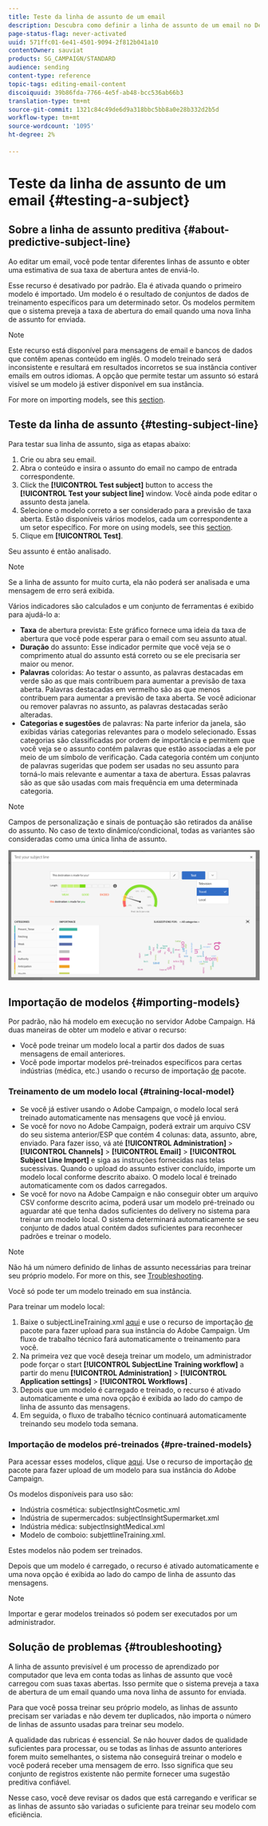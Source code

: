 ```yaml
---
title: Teste da linha de assunto de um email
description: Descubra como definir a linha de assunto de um email no Designer de email.
page-status-flag: never-activated
uuid: 571ffc01-6e41-4501-9094-2f812b041a10
contentOwner: sauviat
products: SG_CAMPAIGN/STANDARD
audience: sending
content-type: reference
topic-tags: editing-email-content
discoiquuid: 39b86fda-7766-4e5f-ab48-bcc536ab66b3
translation-type: tm+mt
source-git-commit: 1321c84c49de6d9a318bbc5bb8a0e28b332d2b5d
workflow-type: tm+mt
source-wordcount: '1095'
ht-degree: 2%

---
```


# Teste da linha de assunto de um email {#testing-a-subject}


## Sobre a linha de assunto preditiva {#about-predictive-subject-line}

Ao editar um email, você pode tentar diferentes linhas de assunto e obter uma estimativa de sua taxa de abertura antes de enviá-lo.

Esse recurso é desativado por padrão. Ela é ativada quando o primeiro modelo é importado. Um modelo é o resultado de conjuntos de dados de treinamento específicos para um determinado setor. Os modelos permitem que o sistema preveja a taxa de abertura do email quando uma nova linha de assunto for enviada.

>[!NOTE]
>
>Este recurso está disponível para mensagens de email e bancos de dados que contêm apenas conteúdo em inglês. O modelo treinado será inconsistente e resultará em resultados incorretos se sua instância contiver emails em outros idiomas. A opção que permite testar um assunto só estará visível se um modelo já estiver disponível em sua instância.

For more on importing models, see this [section](#importing-models).

## Teste da linha de assunto {#testing-subject-line}

Para testar sua linha de assunto, siga as etapas abaixo:

1. Crie ou abra seu email.
1. Abra o conteúdo e insira o assunto do email no campo de entrada correspondente.
1. Click the **[!UICONTROL Test subject]** button to access the **[!UICONTROL Test your subject line]** window. Você ainda pode editar o assunto desta janela.
1. Selecione o modelo correto a ser considerado para a previsão de taxa aberta. Estão disponíveis vários modelos, cada um correspondente a um setor específico. For more on using models, see this [section](#importing-models).
1. Clique em **[!UICONTROL Test]**.

Seu assunto é então analisado.

>[!NOTE]
>
>Se a linha de assunto for muito curta, ela não poderá ser analisada e uma mensagem de erro será exibida.

Vários indicadores são calculados e um conjunto de ferramentas é exibido para ajudá-lo a:

* **Taxa** de abertura prevista: Este gráfico fornece uma ideia da taxa de abertura que você pode esperar para o email com seu assunto atual.
* **Duração** do assunto: Esse indicador permite que você veja se o comprimento atual do assunto está correto ou se ele precisaria ser maior ou menor.
* **Palavras** coloridas: Ao testar o assunto, as palavras destacadas em verde são as que mais contribuem para aumentar a previsão de taxa aberta. Palavras destacadas em vermelho são as que menos contribuem para aumentar a previsão de taxa aberta. Se você adicionar ou remover palavras no assunto, as palavras destacadas serão alteradas.
* **Categorias e sugestões** de palavras: Na parte inferior da janela, são exibidas várias categorias relevantes para o modelo selecionado. Essas categorias são classificadas por ordem de importância e permitem que você veja se o assunto contém palavras que estão associadas a ele por meio de um símbolo de verificação. Cada categoria contém um conjunto de palavras sugeridas que podem ser usadas no seu assunto para torná-lo mais relevante e aumentar a taxa de abertura. Essas palavras são as que são usadas com mais frequência em uma determinada categoria.

>[!NOTE]
>
>Campos de personalização e sinais de pontuação são retirados da análise do assunto. No caso de texto dinâmico/condicional, todas as variantes são consideradas como uma única linha de assunto.

![](assets/predictive_subject_line_example.png)

## Importação de modelos {#importing-models}

Por padrão, não há modelo em execução no servidor Adobe Campaign. Há duas maneiras de obter um modelo e ativar o recurso:

* Você pode treinar um modelo local a partir dos dados de suas mensagens de email anteriores.
* Você pode importar modelos pré-treinados específicos para certas indústrias (médica, etc.) usando o recurso de importação [de](../../automating/using/managing-packages.md) pacote.

### Treinamento de um modelo local {#training-local-model}

* Se você já estiver usando o Adobe Campaign, o modelo local será treinado automaticamente nas mensagens que você já enviou.
* Se você for novo no Adobe Campaign, poderá extrair um arquivo CSV do seu sistema anterior/ESP que contém 4 colunas: data, assunto, abre, enviado. Para fazer isso, vá até **[!UICONTROL Administration]** > **[!UICONTROL Channels]** > **[!UICONTROL Email]** > **[!UICONTROL Subject Line Import]** e siga as instruções fornecidas nas telas sucessivas. Quando o upload do assunto estiver concluído, importe um modelo local conforme descrito abaixo. O modelo local é treinado automaticamente com os dados carregados.
* Se você for novo na Adobe Campaign e não conseguir obter um arquivo CSV conforme descrito acima, poderá usar um modelo [](#pre-trained-models) pré-treinado ou aguardar até que tenha dados suficientes do delivery no sistema para treinar um modelo local. O sistema determinará automaticamente se seu conjunto de dados atual contém dados suficientes para reconhecer padrões e treinar o modelo.

>[!NOTE]
>
>Não há um número definido de linhas de assunto necessárias para treinar seu próprio modelo. For more on this, see [Troubleshooting](#troubleshooting).
>
>Você só pode ter um modelo treinado em sua instância.

Para treinar um modelo local:
1. Baixe o subjectLineTraining.xml [aqui](https://experience.adobe.com/#/downloads/content/software-distribution/en/campaign.html) e use o recurso de importação [de](../../automating/using/managing-packages.md) pacote para fazer upload para sua instância do Adobe Campaign. Um fluxo de trabalho técnico fará automaticamente o treinamento para você.
1. Na primeira vez que você deseja treinar um modelo, um administrador pode forçar o start **[!UICONTROL SubjectLine Training workflow]** a partir do menu **[!UICONTROL Administration]** > **[!UICONTROL Application settings]** > **[!UICONTROL Workflows]** .
1. Depois que um modelo é carregado e treinado, o recurso é ativado automaticamente e uma nova opção é exibida ao lado do campo de linha de assunto das mensagens.
1. Em seguida, o fluxo de trabalho técnico continuará automaticamente treinando seu modelo toda semana.

### Importação de modelos pré-treinados {#pre-trained-models}

Para acessar esses modelos, clique [aqui](https://experience.adobe.com/#/downloads/content/software-distribution/en/campaign.html). Use o recurso de importação [de](../../automating/using/managing-packages.md) pacote para fazer upload de um modelo para sua instância do Adobe Campaign.

Os modelos disponíveis para uso são:

* Indústria cosmética: subjectInsightCosmetic.xml
* Indústria de supermercados: subjectInsightSupermarket.xml
* Indústria médica: subjectInsightMedical.xml
* Modelo de comboio: subjettlineTraining.xml.

Estes modelos não podem ser treinados.

Depois que um modelo é carregado, o recurso é ativado automaticamente e uma nova opção é exibida ao lado do campo de linha de assunto das mensagens.

>[!NOTE]
>
>Importar e gerar modelos treinados só podem ser executados por um administrador.

## Solução de problemas {#troubleshooting}

A linha de assunto previsível é um processo de aprendizado por computador que leva em conta todas as linhas de assunto que você carregou com suas taxas abertas. Isso permite que o sistema preveja a taxa de abertura de um email quando uma nova linha de assunto for enviada.

Para que você possa treinar seu próprio modelo, as linhas de assunto precisam ser variadas e não devem ter duplicados, não importa o número de linhas de assunto usadas para treinar seu modelo.

A qualidade das rubricas é essencial. Se não houver dados de qualidade suficientes para processar, ou se todas as linhas de assunto anteriores forem muito semelhantes, o sistema não conseguirá treinar o modelo e você poderá receber uma mensagem de erro. Isso significa que seu conjunto de registros existente não permite fornecer uma sugestão preditiva confiável.

Nesse caso, você deve revisar os dados que está carregando e verificar se as linhas de assunto são variadas o suficiente para treinar seu modelo com eficiência.

<!--Some clients have reported this issue: I have had the subject line training workflow running for about a year now.  It has trained on 883 records and I am still seeing the message "The existing dataset is not enough to generate a model."  I do get an error in the workflow every time it runs "XML-110009 Unable to find the element 'runwf' of path '/' (document with schema 'serverConf')".

For this, campaign takes the subject line as training data and tries to come up with significant enough model to predict open rate with 95% confidence.

The 400 subject line number is mention with at least and is only indicative, model generation will also depend on quality of these lines.

It may happen that even 10k subject lines don't lead to model generation if they are too similar.

It means that it can be case that you don't have enough subject lines to generate the model and it is giving this error.

If you are getting an error/warning message, it means that your existing set of records is not enough for the predictive subject module to give a high confidence suggestion.

Adobe recommends reviewing the data you are uploading as the similarity of the subject lines might be the issue.-->
